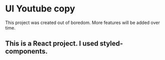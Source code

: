 # UI Youtube copy

This project was created out of boredom. More features will be added over time.

## This is a React project. I used styled-components.
